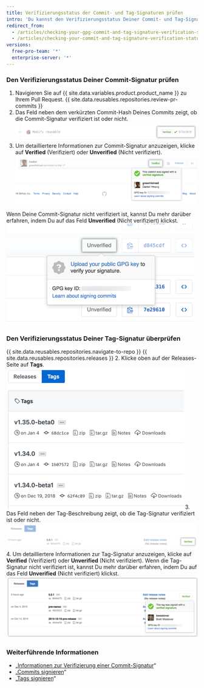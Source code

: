 ```yaml
---
title: Verifizierungsstatus der Commit- und Tag-Signaturen prüfen
intro: 'Du kannst den Verifizierungsstatus Deiner Commit- und Tag-Signaturen auf {{ site.data.variables.product.product_name }} überprüfen.'
redirect_from:
  - /articles/checking-your-gpg-commit-and-tag-signature-verification-status/
  - /articles/checking-your-commit-and-tag-signature-verification-status
versions:
  free-pro-team: '*'
  enterprise-server: '*'
---
```


### Den Verifizierungsstatus Deiner Commit-Signatur prüfen

1. Navigieren Sie auf {{ site.data.variables.product.product_name }} zu Ihrem Pull Request.
{{ site.data.reusables.repositories.review-pr-commits }}
3. Das Feld neben dem verkürzten Commit-Hash Deines Commits zeigt, ob die Commit-Signatur verifiziert ist oder nicht. ![Signierter Commit](/assets/images/help/commits/gpg-signed-commit-verified-without-details.png)
4. Um detailliertere Informationen zur Commit-Signatur anzuzeigen, klicke auf **Verified** (Verifiziert) oder **Unverified** (Nicht verifiziert). ![Verifizierter signierter Commit](/assets/images/help/commits/gpg-signed-commit_verified_details.png)

Wenn Deine Commit-Signatur nicht verifiziert ist, kannst Du mehr darüber erfahren, indem Du auf das Feld **Unverified** (Nicht verifiziert) klickst. ![Nicht verifizierter signierter Commit](/assets/images/help/commits/gpg-signed-commit-unverified-details.png)

### Den Verifizierungsstatus Deiner Tag-Signatur überprüfen

{{ site.data.reusables.repositories.navigate-to-repo }}
{{ site.data.reusables.repositories.releases }}
2. Klicke oben auf der Releases-Seite auf **Tags**. ![Tags-Seite](/assets/images/help/releases/tags-list.png)
3. Das Feld neben der Tag-Beschreibung zeigt, ob die Tag-Signatur verifiziert ist oder nicht. ![Verifizierte Tag-Signatur](/assets/images/help/commits/gpg-signed-tag-verified.png)
4. Um detailliertere Informationen zur Tag-Signatur anzuzeigen, klicke auf **Verified** (Verifiziert) oder **Unverified** (Nicht verifiziert). Wenn die Tag-Signatur nicht verifiziert ist, kannst Du mehr darüber erfahren, indem Du auf das Feld **Unverified** (Nicht verifiziert) klickst. ![Verifizierter signierter Tag](/assets/images/help/commits/gpg-signed-tag-verified-details.png)

### Weiterführende Informationen

- „[Informationen zur Verifizierung einer Commit-Signatur](/articles/about-commit-signature-verification)“
- „[Commits signieren](/articles/signing-commits)“
- „[Tags signieren](/articles/signing-tags)“
